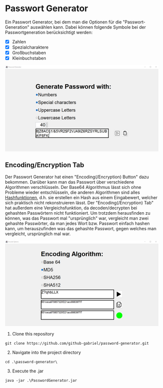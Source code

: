 # Passwort Generator

Ein Passwort Generator, bei dem man die Optionen für die "Passwort-Generation" auswählen kann. Dabei können folgende Symbole bei der Passwortgeneration berücksichtigt werden:

- [x] Zahlen
- [x] Spezialcharaktere
- [x] Großbuchstaben
- [x] Kleinbuchstaben

<img src="src/resources/password-generator.png" width="720px">

## Encoding/Encryption Tab
Der Passwort Generator hat einen "Encoding(/Encryption) Button" dazu bekommen. Darüber kann man das Passwort über verschiedene Algorithmen 
verschlüsseln. Der Base64 Algorithmus lässt sich ohne Probleme wieder entschlüsseln, die anderen Algorithmen sind alles [Hashfunktionen](https://de.wikipedia.org/wiki/Kryptographische_Hashfunktion),
d.h. sie erstellen ein Hash aus einem Eingabewert, welcher sich praktisch nicht rekonstruieren lässt.
Der "Encoding(/Encryption) Tab" hat außerdem eine Vergleichsfunktion, da decoden/decrypten bei gehashten Passwörtern nicht
funktioniert. Um trotzdem herausfinden zu können, was das Passwort mal "ursprünglich" war, vergleicht man zwei gehashte Passwörter,
da man jedes Wort bzw. Passwort einfach hashen kann, um herauszufinden was das gehashte Passwort, gegen welches man vergleicht, ursprünglich mal war.

<img src="src/resources/vergleich.png" width="720px">

1. Clone this repository
```
git clone https://github.com/github-gabriel/password-generator.git
```

2. Navigate into the project directory
```
cd .\password-generator\
```

3. Execute the .jar
```
java -jar .\PasswordGenerator.jar
```
